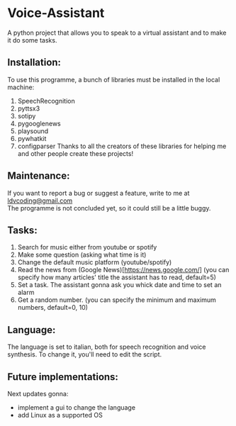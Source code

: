 # Voice-Assistant
A python project that allows you to speak to a virtual assistant and to make it do some tasks.

## Installation:
To use this programme, a bunch of libraries must be installed in the local machine:
  1. SpeechRecognition
  2. pyttsx3
  3. sotipy
  4. pygooglenews
  5. playsound
  6. pywhatkit
  7. configparser
Thanks to all the creators of these libraries for helping me and other people create these projects!

## Maintenance:
If you want to report a bug or suggest a feature, write to me at ldvcoding@gmail.com  
The programme is not concluded yet, so it could still be a little buggy.  


## Tasks:
  1. Search for music either from youtube or spotify
  2. Make some question (asking what time is it)  
  3. Change the default music platform (youtube/spotify)
  4. Read the news from (Google News)[https://news.google.com/] (you can specify how many articles' title the assistant has to read, default=5)
  5. Set a task. The assistant gonna ask you whick date and time to set an alarm
  6. Get a random number. (you can specify the minimum and maximum numbers, default=0, 10)

## Language:
The language is set to italian, both for speech recognition and voice synthesis. 
To change it, you'll need to edit the script.

## Future implementations:
Next updates gonna:
  - implement a gui to change the language
  - add Linux as a supported OS
